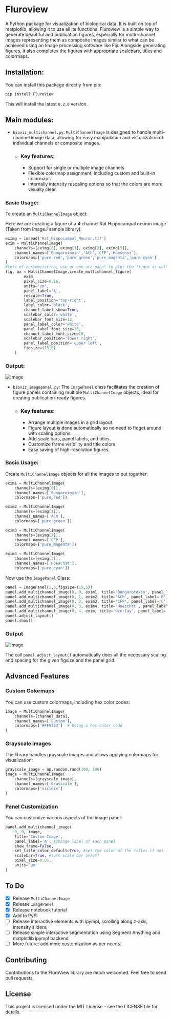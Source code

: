 # Fluroview
A Python package for visualization of biological data. It is built on top of matplotlib, allowing it to use all its functions. Fluroview is a simple way to generate beautiful and publication figures, especially for multi-channel images representing them as composite images similar to what can be 
achieved using an Image processing software like Fiji. Alongside generating figures, it also completes the figures with appropriate scalebars, titles and colormaps. 

## Installation:
You can install this package directly from pip:

```bash
pip install FluroView
```

This will install the latest `0.2.0` version.


## Main modules:

+ `bioviz_multichannel.py`: `MultiChannelImage` is designed to handle multi-channel image data, allowing for easy manipulation and visualization of individual channels or composite images.
    - ### Key features:
      +  Support for single or multiple image channels
      +  Flexible colormap assignment, including custom and built-in colormaps
      +  Internally intensity rescaling options so that the colors are more visually clear.

### Basic Usage:

To create an `MultiChannelImage` object:

Here we are creating a figure of a 4 channel Rat Hippocampal neuron image (Taken from ImageJ sample library):
```python
eximg = imread('Rat_Hippocampal_Neuron.tif')
exim = MultiChannelImage(
    channels=[eximg[0], eximg[1], eximg[2], eximg[3]],
    channel_names=['Bungarotoxin','ACh','CFP','Hoeschst'],
    colormaps=['pure_red','pure_green','pure_magenta','pure_cyan']
)
#Lots of customization, use or can use panel to plot the figure as well
fig, ax = MultiChannelImage.create_multichannel_figure(
        exim, 
        pixel_size=0.16,
        units='um',
        panel_label='A',  
        rescale=True, 
        label_position='top-right',
        label_color='black',
        channel_label_show=True,
        scalebar_color='white',
        scalebar_font_size=12,
        panel_label_color='white',
        panel_label_font_size=16,
        channel_label_font_size=10,
        scalebar_position='lower right',
        panel_label_position='upper left',
        figsize=(15,5)
    )
```
### Output:

![image](https://github.com/user-attachments/assets/9f1dca9a-0937-4e00-9269-ea50f37d6b67)

+ `bioviz_imagepanel.py`: The `ImagePanel` class facilitates the creation of figure panels containing multiple `MultiChannelImage` objects, ideal for creating publication-ready figures.
    - ### Key features:
        + Arrange multiple images in a grid layout.
        + Figure layout is done automatically so no need to fidget around with scaling options.
        + Add scale bars, panel labels, and titles.
        + Customize frame visibility and title colors
        + Easy saving of high-resolution figures.


### Basic Usage:
Create `MultiChannelImage` objects for all the images to put together:
```python
exim1 = MultiChannelImage(
    channels=[eximg[0]],
    channel_names=['Bungarotoxin'],
    colormaps=['pure_red'])

exim2 = MultiChannelImage(
    channels=[eximg[1]],
    channel_names=['ACh'],
    colormaps=['pure_green'])

exim3 = MultiChannelImage(
    channels=[eximg[2]],
    channel_names=['CFP'],
    colormaps=['pure_magenta'])

exim4 = MultiChannelImage(
    channels=[eximg[3]],
    channel_names=['Hoeschst'],
    colormaps=['pure_cyan'])
```

Now use the `ImagePanel` Class:

```python
panel = ImagePanel(1,5,figsize=(15,5))
panel.add_multichannel_image(0, 0, exim1, title='Bungarotoxin', panel_label='A')
panel.add_multichannel_image(0, 1, exim2, title='ACh', panel_label='B')
panel.add_multichannel_image(0, 2, exim3, title='CFP', panel_label='C')
panel.add_multichannel_image(0, 3, exim4, title='Hoeschst', panel_label='D')
panel.add_multichannel_image(0, 4, exim, title='Overlay', panel_label='E',scalebar=True, pixel_size=0.16,units='um',set_title_color_default=True)
panel.adjust_layout()
panel.show();
```
### Output

![image](https://github.com/user-attachments/assets/c2cc2164-22ea-442a-9ac3-131fc787df7d)

The call `panel.adjust_layout()` automatically does all the necessary scaling and spacing for the given figsize and the panel grid.
## Advanced Features

### Custom Colormaps

You can use custom colormaps, including hex color codes:

```python
image = MultiChannelImage(
    channels=[channel_data],
    channel_names=['Custom'],
    colormaps=['#FF5733']  # Using a hex color code
)
```

### Grayscale images

The library handles grayscale images and allows applying colormaps for visualization:

```python
grayscale_image = np.random.rand(100, 100)
image = MultiChannelImage(
    channels=[grayscale_image],
    channel_names=['Grayscale'],
    colormaps=['viridis']
)
```

### Panel Customization

You can customize various aspects of the image panel:

```python
panel.add_multichannel_image(
    0, 0, image,
    title='Custom Image',
    panel_label='A', #change label of each panel
    show_frame=False,
    set_title_color_default=True, #set the color of the titles if not it defaults to colormaps of the current image
    scalebar=True, #turn scale bar on/off
    pixel_size=0.05,
    units='μm'
)
```

## To Do

- [x] Release `MultiChannelImage`
- [x] Release `ImagePanel`
- [x] Release notebook tutorial
- [x] Add to PyPI
- [ ] Release interactive elements with ipympl, scrolling along z-axis, intensity sliders.
- [ ] Release simple interactive segmentation using Segment Anything and matplotlib ipympl backend
- [ ] More future: add more customization as per needs.

## Contributing
Contributions to the FluroView library are much welcomed. Feel free to send pull requests.

## License
This project is licensed under the MIT License - see the LICENSE file for details.


